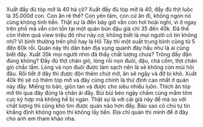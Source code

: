 Xuất đầy đủ tóp mỡ là 40 hả cô? Xuất đầy đủ tóp mỡ là 40, đầy đủ thịt luộc là 35.000đ con. Con ăn rẻ thế? Con yên tâm, con cứ ăn đi, không ngon nó cũng không tính tiền. Thật sự là đến bây giờ vẫn còn hơi hoài nghi, vì ở ngay trên phố mà vẫn còn tồn tại một quán bún đậu giá chỉ 35 đến 40k. Đã thế còn thêm quả view triệu đô như này cơ, không biết là mọi người có tin không nhỉ? Vì bình thường trên phố hay là Hồ Tây thì một suất trung bình cũng từ 5 đến 60k rồi. Quán này thì dân bản địa xung quanh đây hầu như là ai cũng biết đấy. Xuất 35k mọi người nhìn đã thấy chất lượng chưa? Trông đầy đặn đúng không? Đầy đủ thịt chân giò, lòng rồi nọn đuôi, đậu, chả cốm, thịt chân giò chắc lắm. Lòng và nọn đuôi được làm sạch nên là sẽ không còn mùi hôi đâu. Rồi tiết ở đây thì được độn thêm chút mỡ, ăn sẽ ngậy và đỡ bị khô. Xuất 40k thì sẽ có thêm tóp mỡ và đây cũng chính là thứ đỉnh cao nhất ở quán này đấy. Miếng to bản, giòn tan và được cho siêu nhiều luôn. Thích ăn tóp mỡ thì qua đây đúng là chân ái đấy. Bùi bùi béo ngậy chấm cùng mắm tôm cực kỳ hợp mà không hề bị ngán. Thật sự là với cái giá này để mà so với chất lượng thì cũng khó tìm được quán nào hơn đấy. Bảo sao cô chủ tự tin khẳng định không ngon thì không lấy tiền. Địa chỉ quán thì mình để ở đây cho anh em tham khảo nha.